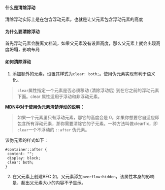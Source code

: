 #### 什么是清除浮动
  清除浮动实际上是在包含浮动元素，也就是让父元素包含浮动元素的高度

#### 为什么要清除浮动
  首先浮动元素会脱离文档流，如果父元素没有设置高度，那么父元素上就会出现高度坍塌，影响布局

#### 如何清除浮动
  1. 添加额外的元素，设置其样式为`clear: both;`。使用伪元素实现有利于语义化。

  > `clear`属性指定一个元素是否必须移动 (清除浮动后) 到在它之前的浮动元素下面。clear 属性适用于浮动和非浮动元素。
  
  **MDN中对于使用伪元素清楚浮动的说明：**
  > 如果一个元素里只有浮动元素，那它的高度会是 0。如果你想要它自适应即包含所有浮动元素，那你需要清除它的子元素。一种方法叫做clearfix，即`clear`一个不浮动的 `::after` 伪元素。
  <!--  -->
  该伪元素的样式如下：
 ```
 #container::after {
  content: "";
  display: block;
  clear: both;
 }
 ```

 2. 在父元素上创建BFC
  如，父元素添加`overflow:hidden`，该属性本身的影响是，超出父元素大小的内容不予显示。


  